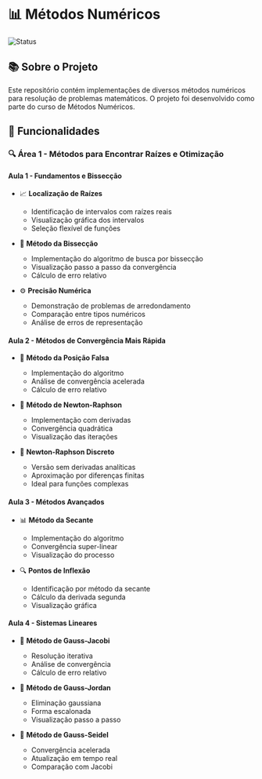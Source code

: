 # 📊 Métodos Numéricos

![Status](https://img.shields.io/badge/Status-Em%20Desenvolvimento-yellow)

## 📚 Sobre o Projeto

Este repositório contém implementações de diversos métodos numéricos para resolução de problemas matemáticos. O projeto foi desenvolvido como parte do curso de Métodos Numéricos.

## 🎯 Funcionalidades

### 🔍 Área 1 - Métodos para Encontrar Raízes e Otimização

#### Aula 1 - Fundamentos e Bissecção
- 📈 **Localização de Raízes**
  - Identificação de intervalos com raízes reais
  - Visualização gráfica dos intervalos
  - Seleção flexível de funções

- 🔄 **Método da Bissecção**
  - Implementação do algoritmo de busca por bissecção
  - Visualização passo a passo da convergência
  - Cálculo de erro relativo

- ⚙️ **Precisão Numérica**
  - Demonstração de problemas de arredondamento
  - Comparação entre tipos numéricos
  - Análise de erros de representação

#### Aula 2 - Métodos de Convergência Mais Rápida
- 📐 **Método da Posição Falsa**
  - Implementação do algoritmo
  - Análise de convergência acelerada
  - Cálculo de erro relativo

- 🚀 **Método de Newton-Raphson**
  - Implementação com derivadas
  - Convergência quadrática
  - Visualização das iterações

- 🔄 **Newton-Raphson Discreto**
  - Versão sem derivadas analíticas
  - Aproximação por diferenças finitas
  - Ideal para funções complexas

#### Aula 3 - Métodos Avançados
- 📊 **Método da Secante**
  - Implementação do algoritmo
  - Convergência super-linear
  - Visualização do processo

- 🔍 **Pontos de Inflexão**
  - Identificação por método da secante
  - Cálculo da derivada segunda
  - Visualização gráfica

#### Aula 4 - Sistemas Lineares
- 🔢 **Método de Gauss-Jacobi**
  - Resolução iterativa
  - Análise de convergência
  - Cálculo de erro relativo

- 📐 **Método de Gauss-Jordan**
  - Eliminação gaussiana
  - Forma escalonada
  - Visualização passo a passo

- 🚀 **Método de Gauss-Seidel**
  - Convergência acelerada
  - Atualização em tempo real
  - Comparação com Jacobi
